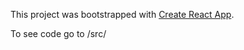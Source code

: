 This project was bootstrapped with [Create React App](https://github.com/facebook/create-react-app).

To see code go to /src/
